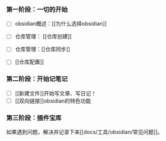 
### 第一阶段：一切的开始

- [ ] obsidian概述：[[为什么选择obsidian]]
- [ ] 仓库管理： [[仓库创建]]
- [ ] 仓库管理：[[仓库同步]]
- [ ] [[仓库配置]]


### 第二阶段：开始记笔记
- [ ] [[新建文件]]开始写文章、写日记！
- [ ] [[双向链接]]obsidian的特色功能

### 第三阶段：插件宝库


如果遇到问题，解决并记录下来[[docs/工具/obsidian/常见问题]]。
